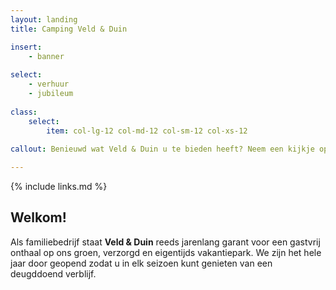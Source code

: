 ```yaml
---
layout: landing
title: Camping Veld & Duin

insert:
    - banner
    
select:
    - verhuur
    - jubileum
    
class:
    select:
        item: col-lg-12 col-md-12 col-sm-12 col-xs-12
        
callout: Benieuwd wat Veld & Duin u te bieden heeft? Neem een kijkje op onze site en ontdek de vakantieformule die het beste bij u past. Graag tot binnenkort!

---
```

{% include links.md %}

## Welkom!

Als familiebedrijf staat **Veld & Duin** reeds jarenlang garant voor een gastvrij onthaal op ons groen, verzorgd en eigentijds vakantiepark.
We zijn het hele jaar door geopend zodat u in elk seizoen kunt genieten van een deugddoend verblijf.
